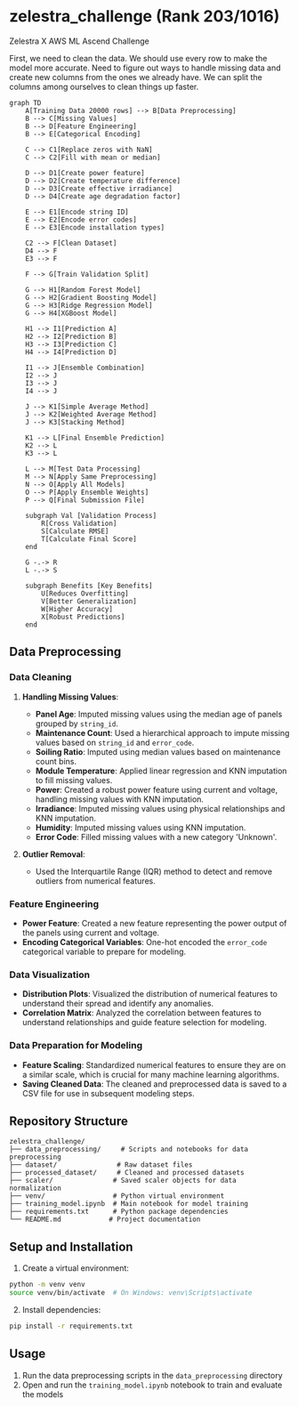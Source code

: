 # zelestra_challenge (Rank 203/1016)
 Zelestra X AWS ML Ascend Challenge  
 
 First, we need to clean the data. We should use every row to make the model more accurate. Need to figure out ways to handle missing data and create new columns from the ones we already have. We can split the columns among ourselves to clean things up faster.  
 
``` mermaid
graph TD
    A[Training Data 20000 rows] --> B[Data Preprocessing]
    B --> C[Missing Values]
    B --> D[Feature Engineering]
    B --> E[Categorical Encoding]
    
    C --> C1[Replace zeros with NaN]
    C --> C2[Fill with mean or median]
    
    D --> D1[Create power feature]
    D --> D2[Create temperature difference]
    D --> D3[Create effective irradiance]
    D --> D4[Create age degradation factor]
    
    E --> E1[Encode string ID]
    E --> E2[Encode error codes]
    E --> E3[Encode installation types]
    
    C2 --> F[Clean Dataset]
    D4 --> F
    E3 --> F
    
    F --> G[Train Validation Split]
    
    G --> H1[Random Forest Model]
    G --> H2[Gradient Boosting Model]
    G --> H3[Ridge Regression Model]
    G --> H4[XGBoost Model]
    
    H1 --> I1[Prediction A]
    H2 --> I2[Prediction B]
    H3 --> I3[Prediction C]
    H4 --> I4[Prediction D]
    
    I1 --> J[Ensemble Combination]
    I2 --> J
    I3 --> J
    I4 --> J
    
    J --> K1[Simple Average Method]
    J --> K2[Weighted Average Method]
    J --> K3[Stacking Method]
    
    K1 --> L[Final Ensemble Prediction]
    K2 --> L
    K3 --> L
    
    L --> M[Test Data Processing]
    M --> N[Apply Same Preprocessing]
    N --> O[Apply All Models]
    O --> P[Apply Ensemble Weights]
    P --> Q[Final Submission File]
    
    subgraph Val [Validation Process]
        R[Cross Validation]
        S[Calculate RMSE]
        T[Calculate Final Score]
    end
    
    G -.-> R
    L -.-> S
    
    subgraph Benefits [Key Benefits]
        U[Reduces Overfitting]
        V[Better Generalization]
        W[Higher Accuracy]
        X[Robust Predictions]
    end
```


## Data Preprocessing

### Data Cleaning

1. **Handling Missing Values**:
   - **Panel Age**: Imputed missing values using the median age of panels grouped by `string_id`.
   - **Maintenance Count**: Used a hierarchical approach to impute missing values based on `string_id` and `error_code`.
   - **Soiling Ratio**: Imputed using median values based on maintenance count bins.
   - **Module Temperature**: Applied linear regression and KNN imputation to fill missing values.
   - **Power**: Created a robust power feature using current and voltage, handling missing values with KNN imputation.
   - **Irradiance**: Imputed missing values using physical relationships and KNN imputation.
   - **Humidity**: Imputed missing values using KNN imputation.
   - **Error Code**: Filled missing values with a new category 'Unknown'.

2. **Outlier Removal**:
   - Used the Interquartile Range (IQR) method to detect and remove outliers from numerical features.

### Feature Engineering

- **Power Feature**: Created a new feature representing the power output of the panels using current and voltage.
- **Encoding Categorical Variables**: One-hot encoded the `error_code` categorical variable to prepare for modeling.

### Data Visualization

- **Distribution Plots**: Visualized the distribution of numerical features to understand their spread and identify any anomalies.
- **Correlation Matrix**: Analyzed the correlation between features to understand relationships and guide feature selection for modeling.

### Data Preparation for Modeling

- **Feature Scaling**: Standardized numerical features to ensure they are on a similar scale, which is crucial for many machine learning algorithms.
- **Saving Cleaned Data**: The cleaned and preprocessed data is saved to a CSV file for use in subsequent modeling steps.

## Repository Structure

```
zelestra_challenge/
├── data_preprocessing/     # Scripts and notebooks for data preprocessing
├── dataset/               # Raw dataset files
├── processed_dataset/     # Cleaned and processed datasets
├── scaler/               # Saved scaler objects for data normalization
├── venv/                 # Python virtual environment
├── training_model.ipynb  # Main notebook for model training
├── requirements.txt      # Python package dependencies
└── README.md            # Project documentation
```

## Setup and Installation

1. Create a virtual environment:
```bash
python -m venv venv
source venv/bin/activate  # On Windows: venv\Scripts\activate
```

2. Install dependencies:
```bash
pip install -r requirements.txt
```

## Usage

1. Run the data preprocessing scripts in the `data_preprocessing` directory
2. Open and run the `training_model.ipynb` notebook to train and evaluate the models




